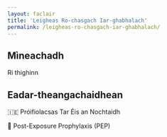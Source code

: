 ```yaml
---
layout: faclair
title: 'Leigheas Ro-chasgach Iar-ghabhalach'
permalink: /leigheas-ro-chasgach-iar-ghabhalach/
---
```


## Mìneachadh

Ri thighinn

## Eadar-theangachaidhean

&#x1f1ee;&#x1f1ea; Próifiolacsas Tar Éis an Nochtaidh

&#x1f3f4;&#xe0067;&#xe0062;&#xe0065;&#xe006e;&#xe0067;&#xe007f; Post-Exposure Prophylaxis (PEP)